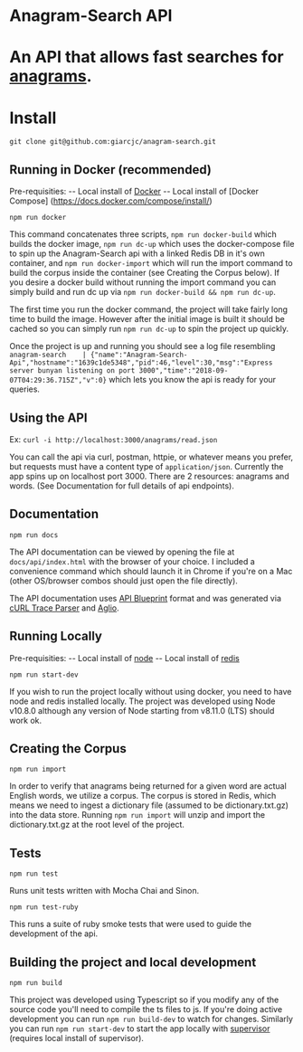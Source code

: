 Anagram-Search API
=========

# An API that allows fast searches for [anagrams](https://en.wikipedia.org/wiki/Anagram).

# Install

`git clone git@github.com:giarcjc/anagram-search.git`

## Running in Docker (recommended)

Pre-requisities:
-- Local install of [Docker](https://docs.docker.com/)
-- Local install of [Docker Compose] (https://docs.docker.com/compose/install/)

`npm run docker`

This command concatenates three scripts, `npm run docker-build` which builds the docker image, `npm run dc-up` which uses the docker-compose file to spin up the Anagram-Search api with a linked Redis DB in it's own container, and `npm run docker-import` which will run the import command to build the corpus inside the container (see Creating the Corpus below).  If you desire a docker build without running the import command you can simply build and run dc up via `npm run docker-build && npm run dc-up`.

The first time you run the docker command, the project will take fairly long time to build the image.  However after the initial image is built it should be cached so you can simply run `npm run dc-up` to spin the project up quickly.

Once the project is up and running you should see a log file resembling `anagram-search    | {"name":"Anagram-Search-Api","hostname":"1639c1de5348","pid":46,"level":30,"msg":"Express server bunyan listening on port 3000","time":"2018-09-07T04:29:36.715Z","v":0}` which lets you know the api is ready for your queries.

## Using the API

Ex: `curl -i http://localhost:3000/anagrams/read.json`

You can call the api via curl, postman, httpie, or whatever means you prefer, but requests must have a content type of `application/json`. Currently the app spins up on localhost port 3000.  There are 2 resources: anagrams and words. (See Documentation for full details of api endpoints).


## Documentation

`npm run docs`

The API documentation can be viewed by opening the file at `docs/api/index.html` with the browser of your choice.  I included a convenience command which should launch it in Chrome if you're on a Mac (other OS/browser combos should just open the file directly).

The API documentation uses [API Blueprint](https://apiblueprint.org/) format and was generated via [cURL Trace Parser](https://github.com/apiaryio/curl-trace-parser) and [Aglio](https://github.com/danielgtaylor/aglio).


## Running Locally

Pre-requisities:
-- Local install of [node](https://nodejs.org/en/download/)
-- Local install of [redis](https://redis.io/topics/quickstart)

`npm run start-dev`

If you wish to run the project locally without using docker, you need to have node and redis installed locally.  The project was developed using Node v10.8.0 although any version of Node starting from v8.11.0 (LTS) should work ok.

## Creating the Corpus

`npm run import`

In order to verify that anagrams being returned for a given word are actual English words, we utilize a corpus.  The corpus is stored in Redis, which means we need to ingest a dictionary file (assumed to be dictionary.txt.gz) into the data store. Running `npm run import` will unzip and import the dictionary.txt.gz at the root level of the project.


## Tests

`npm run test`

Runs unit tests written with Mocha Chai and Sinon.

`npm run test-ruby`

This runs a suite of ruby smoke tests that were used to guide the development of the api.


## Building the project and local development

`npm run build`

This project was developed using Typescript so if you modify any of the source code you'll need to compile the ts files to js.  If you're doing active development you can run `npm run build-dev` to watch for changes.  Similarly you can run `npm run start-dev` to start the app locally with [supervisor](https://github.com/petruisfan/node-supervisor) (requires local install of supervisor).



